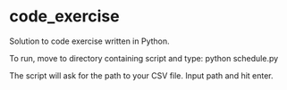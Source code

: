 # code_exercise
Solution to code exercise written in Python.

To run, move to directory containing script and type: 
python schedule.py

The script will ask for the path to your CSV file. Input path and hit enter.
